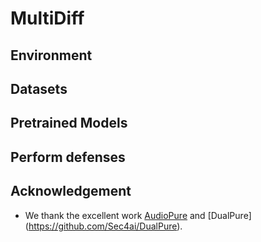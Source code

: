 # MultiDiff


## Environment

## Datasets 

## Pretrained Models

## Perform defenses




## Acknowledgement
- We thank the excellent work [AudioPure](https://github.com/cychomatica/AudioPure) and [DualPure] (https://github.com/Sec4ai/DualPure).

